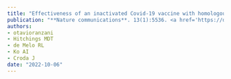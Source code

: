 ```yaml
---
title: "Effectiveness of an inactivated Covid-19 vaccine with homologous and heterologous boosters against Omicron in Brazil"
publication: "**Nature communications**. 13(1):5536. <a href='https://doi.org/10.1038/s41467-022-33169-0' target='_blank' rel='noopener noreferrer'>10.1038/s41467-022-33169-0</a>"
authors:
- otavioranzani
- Hitchings MDT
- de Melo RL
- Ko AI
- Croda J
date: "2022-10-06"
---
```

